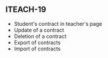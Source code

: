 ## ITEACH-19

* Student's contract in teacher's page
* Update of a contract
* Deletion of a contract
* Export of contracts
* Import of contracts
